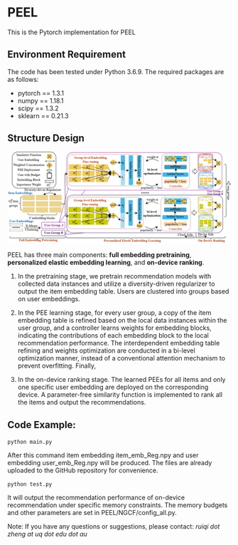 # PEEL
This is the Pytorch implementation for PEEL


## Environment Requirement
The code has been tested under Python 3.6.9. The required packages are as follows:
* pytorch == 1.3.1
* numpy == 1.18.1
* scipy == 1.3.2
* sklearn == 0.21.3


## Structure Design
![PEEL](/Fig/PEEL.jpg)

PEEL has three main components: **full embedding pretraining**, **personalized elastic embedding learning**, and **on-device ranking**. 

1. In the pretraining stage, we pretrain recommendation models with collected data instances and utilize a diversity-driven regularizer to output the item embedding table. Users are clustered into groups based on user embeddings. 

2. In the PEE learning stage, for every user group, a copy of the item embedding table is refined based on the local data instances within the user group, and a controller learns weights for embedding blocks, indicating the contributions of each embedding block to the local recommendation performance. The interdependent embedding table refining and weights optimization are conducted in a bi-level optimization manner, instead of a conventional attention mechanism to prevent overfitting. Finally, 

3. In the on-device ranking stage. The learned PEEs for all items and only one specific user embedding are deployed on the corresponding device. A parameter-free similarity function is implemented to rank all the items and output the recommendations. 



## Code Example:

```shell
python main.py
```

After this command item embedding item_emb_Reg.npy and user embedding user_emb_Reg.npy will be produced. The files are already uploaded to the GitHub repository for convenience. 

```shell
python test.py
```

It will output the recommendation performance of on-device recommendation under specific memory constraints. The memory budgets and other parameters are set in PEEL/NGCF/config_all.py.



Note: If you have any questions or suggestions, please contact: *ruiqi dot zheng at uq dot edu dot au*
